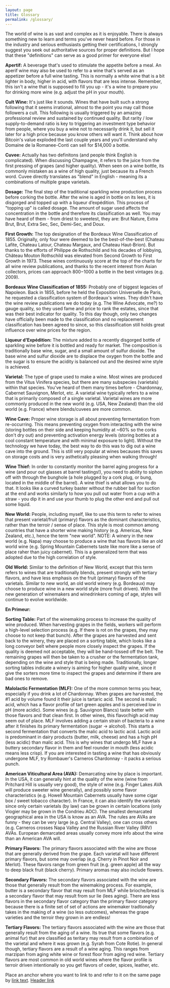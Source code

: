 ```yaml
---
layout: page
title: Glossary
permalink: /glossary/
---
```


The world of wine is as vast and complex as it is enjoyable.  There is always something new to learn and terms you've never heard before.  For those in the industry and serious enthusiasts getting their certifications, I strongly suggest you seek out authoritative sources for proper definitions.  But I hope that these "definitions" can serve as a good primer for everyone else!

<a name="apertif"></a>**Apertif:** A beverage that's used to stimulate the appetite before a meal.  An aperif wine may also be used to refer to a wine that's served as an appetizer before a full wine tasting.  This is normally a white wine that is a bit lighter in body, higher in acid, with flavors that are less intense.  Remember, this isn't a wine that is supposed to fill you up - it's a wine to prepare you for drinking more wine (e.g. adjust the pH in your mouth).

<a name="cult-wine"></a>**Cult Wine:** It's just like it sounds.  Wines that have built such a strong following that it seems irrational, almost to the point you may call those followers a cult.  This following is usually triggered by an amazing professional review and sustained by continued quality.  But rarity / low supply-to-demand ratio is key to triggering an investment type behavior from people, where you buy a wine not to necessarily drink it, but sell it later for a high price because you know others will want it.  Think about how Bitcoin's value exploded the last couple years and you'll understand why Domaine de la Romanee-Conti can sell for $14,000 a bottle.

<a name="cuvee"></a>**Cuvee:** Actually has two definitons (and people think English is complicated).  When discussing Champagne, it refers to the juice from the first pressing of grapes (and higher quality).  When seen on a wine bottle, its commonly mistaken as a wine of high quality, just because its a French word.  Cuvee directly translates as "blend" in English - meaning its a combinations of multiple grape varietals.

<a name="dosage"></a>**Dosage:** The final step of the traditional sparkling wine production process before corking the bottle.  After the wine is aged in bottle on its lees, it is disgorged and topped up with a liqueur d’expédition.  This process of "topping up" is called dosage.  The amount of sugar used affects the concentration in the bottle and therefore its classification as well.  You may have heard of them - from driest to sweetest, they are: Brut Nature, Extra Brut, Brut, Extra Sec, Sec, Demi-Sec, and Doux.  

<a name="first-growth"></a>**First Growth:** The top designation of the Bordeaux Wine Classification of 1855.  Originally, only four were deemed to be the best-of-the-best (Chateau Lafite, Chateau Latour, Chateau Margaux, and Chateau Haut-Brion).  But thanks to the efforts of Philippe de Rothschild and his decades of lobbying, Château Mouton Rothschild was elevated from Second Growth to First Growth in 1973.  These wines continuously score at the top of the charts for all wine review publications, and thanks to the recent interest from Asian collectors, prices can approach $800-$1000 a bottle in the best vintages (e.g. 2009).

<a name="first-growth"></a>**Bordeaux Wine Classification of 1855:** Probably one of biggest legacies of Napoleon.  Back in 1855, before he held the Exposition Universelle de Paris, he requested a classification system of Bordeaux's wines.  They didn't have the wine review publications we do today (e.g. The Wine Advocate, me?) to gauge quality, so they used fame and price to rank the estates, since that was their best indicator for quality.  To this day though, only two changes have officially been made to the classification and no replacement classification has been agreed to since, so this classification still holds great influence over wine prices for the region.

<a name="liqueur-dexpedition"></a>**Liqueur d’Expédition:** The mixture added to a recently disgorged bottle of sparkling wine before it is bottled and ready for market.  The composition is traditionally base wine, sugar, and a small amount of sulfur dioxide.  The base wine and sulfur dioxide are to displace the oxygen from the bottle and the sugar is to ensure the acidity is balanced out and the desired wine style is achieved.

<a name="wine-cave"></a>**Varietal:** The type of grape used to make a wine.  Most wines are produced from the Vitus Vinifera species, but there are many subspecies (varietals) within that species.  You've heard of them many times before - Chardonnay, Cabernet Sauvignon, Merlot, etc.  A varietal wine typically refers to a wine that is primarily composed of a single varietal.  Varietal wines are more commonly produced in the new world (e.g. USA, New Zealand) than the old world (e.g. France) where blends/cuvees are more common.

<a name="wine-cave"></a>**Wine Cave:** Proper wine storage is all about preventing fermentation from re-occurring.  This means preventing oxygen from interacting with the wine (storing bottles on their side and keeping humidity at ~60% so the corks don't dry out) and preventing activation energy levels (storing bottles at a cool constant temperature and with minimal exposure to light).  Without the technology we have today, the best way to do this was to dig out a wine cave into the ground.  This is still very popular at wines becauses this saves on storage costs and is very asthetically pleasing when walking through!

<a name="wine-thief"></a>**Wine Thief:** In order to constantly monitor the barrel aging progress for a wine (and pour out glasses at barrel tastings!), you need to ability to siphon off with through the bunghole (a hole plugged by a cork plug, or bung, located in the middle of the barrel).  A wine thief is what allows you to do that.  It looks like a curved turkey baster without the rubber ball for suction at the end and works similarly to how you pull out water from a cup with a straw - you dip it in and use your thumb to plug the other end and pull out some liquid.  

<a name="new-world"></a>**New World:** People, including myself, like to use this term to refer to wines that present varietal/fruit (primary) flavors as the dominant characteristics, rather than the terroir / sense of place.  This style is most common among countries that have a shorter wine making history (e.g. Americas, New Zealand, etc.), hence the term "new world".  NOTE: A winery in the new world (e.g. Napa) may choose to produce a wine that has flavors like an old world wine (e.g. Spring Mountain Cabernets taste like more like a sense of place raher than juicy cabernet).  This is a generalized term that was adopted due to the high correlation of style.  

<a name="old-world"></a>**Old World:** Similar to the definition of New World, except that this term refers to wines that are traditionally blends, present strongly with tertiary flavors, and have less emphasis on the fruit (primary) flavors of the varietals.  Similar to new world, an old world winery (e.g. Bordeaux) may choose to produce wine in a new world style (more fruit driven).  With the new generation of winemakers and winedrinkers coming of age, styles will continue to evolve worldwide. 

<a name="en-primeur"></a>**En Primeur:** 

<a name="sorting-table"></a>**Sorting Table:** Part of the winemaking process to increase the quality of wine produced.  When harvesting grapes in the fields, workers will perform a high-level selection process (e.g. If there is rot on the grapes, they may choose to not keep that bunch).  After the grapes are harvested and sent back to the winery, they are placed on a sorting table, which looks like a long conveyor belt where people more closely inspect the grapes.  If the quality is deemed not acceptable, they will be hand-tossed off the belt.  The remaining grapes will then be taken to a crusher or the fermentation tank, depending on the wine and style that is being made.  Traditionally, longer sorting tables indicate a winery is aiming for higher quality wine, since it give the sorters more time to inspect the grapes and determine if there are bad ones to remove.

<a name="mlf"></a>**Malolactic Fermentation (MLF):** One of the more common terms you hear, especially if you drink a lot of Chardonnay.  When grapes are harvested, the #1 acid by volume found it their juice is tartaric acid.  The second is malic acid, which has a flavor profile of tart green apples and is perceived low in pH (more acidic).  Some wines (e.g. Sauvignon Blancs) taste better with those flavors and that clean first.  In other wines, this flavor/high acid may seem out of place.  MLF involves adding a certain strain of bacteria to a wine after it finishes its primary fermentation (sugar -> alcohol).  This starts a second fermentation that converts the malic acid to lactic acid.  Lactic acid is predominant in dairy products (butter, milk, cheese) and has a high pH (less acidic) than malic acid.  This is why wines that undergo MLF have a buttery secondary flavor in them and feel rounder in mouth (less acidic means less crisp).  If you are interested in tasting a wine that has obviously undergone MLF, try Rombauer's Carneros Chardonnay - it packs a serious punch.

<a name="ava"></a>**American Viticultural Area (AVA):** Demarcating wine by place is important.  In the USA, it can generally hint at the quality of the wine (wine from Pritchard Hill is usually very good), the style of wine (e.g. Finger Lakes AVA will produce sweeter wine generally), and possibly some flavor characteristics (e.g. Howell Mountain Cabernets usually have some cigar box / sweet tobacco character).  In France, it can also identify the varietals since only certain varietals (by law) can be grown in certain locations (only Viogier may be grown in the Condrieu AOC).  The smallest demarcated geographical area in the USA is know as an AVA.  The rules are AVAs are funny - they can be very large (e.g. Central Valley), one can cross others (e.g. Carneros crosses Napa Valley and the Russian River Valley (RRV) AVAs.  European demarcated areas usually convey more info about the wine than an American AVA will.  

<a name="primary-flavors"></a>**Primary Flavors:** The primary flavors associated with the wine are those that are generally derived from the grape.  Each varietal will have different primary flavors, but some may overlap (e.g. Cherry in Pinot Noir and Merlot).  These flavors range from green fruit (e.g. green apple) all the way to deep black fruit (black cherry).  Primary aromas may also include flowers.

<a name="secondary-flavors"></a>**Secondary Flavors:** The secondary flavors associated with the wine are those that generally result from the winemaking process.  For example, butter is a secondary flavor that may result from MLF while brioche/bread is a secondary flavor that may result from sur lie (lees aging).  There are less flavors in the secondary flavor category than the primary flavor category because there is a finite set of set of actions are winemaker tradtionally takes in the making of a wine (so less outcomes), whereas the grape varieties and the terroir they grown in are endless!

<a name="tertiary-flavors"></a>**Tertiary Flavors:** The tertiary flavors associated with the wine are those that generally result from the aging of a wine.  Its true that some flavors (e.g. animal fur) that are classified as teritary may result from a combination of the varietal and where it was grown (e.g. Syrah from Cote Rotie).  In general though, tertiary flavors are a result of a wine aging.  This ranges from marzipan from aging white wine or forest floor from aging red wine.  Tertiary flavors are most common in old world wines where the flavor profile is terroir driven intentionally so you get flavors of ceder, spices, leather, etc. 



Place an anchor <a name="abcd"></a> where you want to link to and refer to it on the same page by [link text](#abcd).
[Header link](/user/repository_name/wiki/page_name#title)
